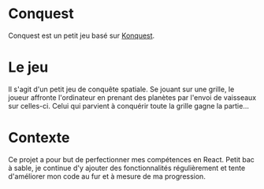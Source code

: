 # Conquest

Conquest est un petit jeu basé sur [Konquest](https://games.kde.org/games/konquest).

# Le jeu

Il s'agit d'un petit jeu de conquête spatiale. Se jouant sur une grille, le joueur affronte l'ordinateur en prenant des planètes par l'envoi de vaisseaux sur celles-ci. Celui qui parvient à conquérir toute la grille gagne la partie...

# Contexte

Ce projet a pour but de perfectionner mes compétences en React. Petit bac à sable, je continue d'y ajouter des fonctionnalités régulièrement et tente d'améliorer mon code au fur et à mesure de ma progression.
